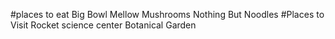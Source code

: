 #places to eat
Big Bowl
Mellow Mushrooms
Nothing But Noodles
#Places to Visit
Rocket science center
Botanical Garden
